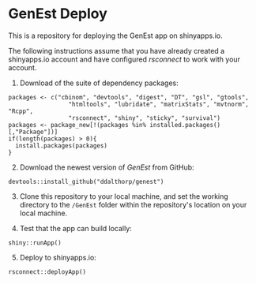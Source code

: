 # GenEst Deploy
This is a repository for deploying the GenEst app on shinyapps.io.

The following instructions assume that you have already created a shinyapps.io
account and have configured *rsconnect* to work with your account.

1. Download of the suite of dependency packages:

```
packages <- c("cbinom", "devtools", "digest", "DT", "gsl", "gtools", 
                 "htmltools", "lubridate", "matrixStats", "mvtnorm", "Rcpp",
                 "rsconnect", "shiny", "sticky", "survival")
packages <- package_new[!(packages %in% installed.packages()[,"Package"])] 
if(length(packages) > 0){
  install.packages(packages)
}
```

2. Download the newest version of *GenEst* from GitHub:

```
devtools::install_github("ddalthorp/genest")
```

3. Clone this repository to your local machine, and set the working directory
to the `/GenEst` folder within the repository's location on your local machine.


4. Test that the app can build locally:

```
shiny::runApp()
```

5. Deploy to shinyapps.io:

```
rsconnect::deployApp()
```
